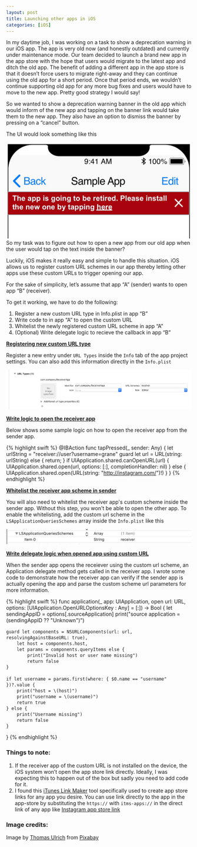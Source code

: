 ```yaml
---
layout: post
title: Launching other apps in iOS
categories: [iOS]
---
```

In my daytime job, I was working on a task to show a deprecation warning in our iOS app.  The app is very old now (and honestly outdated) and currently under maintenance mode. Our team decided to launch a brand new app in the app store with the hope that users would migrate to the latest app and ditch the old app.  The benefit of adding a different app in the app store is that it doesn’t force users to migrate right-away and they can continue using the old app for a short period. Once that period ends, we wouldn’t continue supporting old app for any more bug fixes and users would have to move to the new app. Pretty good strategy I would say!

So we wanted to show a deprecation warning banner in the old app which would inform of the new app and tapping on the banner link would take them to the new app. They also have an option to dismiss the banner by pressing on a “cancel” button.

The UI would look something like this

![](/assets/images/launch-apps-ios/demo.jpg)
So my task was to figure out how to open a new app from our old app when the user would tap on the text inside the banner?

Luckily, iOS makes it really easy and simple to handle this situation. iOS allows us to register custom URL schemes in our app thereby letting other apps use these custom URLs to trigger opening our app.

For the sake of simplicity, let’s assume that app “A” (sender) wants to open app “B” (receiver).

To get it working, we have to do the following:

1. Register a new custom URL type in Info.plist in app “B”
2. Write code to in app “A” to open the custom URL
3. Whitelist the newly registered custom URL scheme in app “A”
4. (Optional) Write delegate logic to recieve the callback in app “B”

<ins>**Registering new custom URL type**</ins>

Register a new entry under `URL Types` inside the `Info` tab of the app project settings. You can also add this information directly in the `Info.plist`

![](/assets/images/launch-apps-ios/url-types.png)

<ins>**Write logic to open the receiver app**</ins>

Below shows some sample logic on how to open the receiver app from the sender app.

{% highlight swift %}
@IBAction func tapPressed(_ sender: Any) {
    let urlString = "receiver://user?username=grane"
    guard let url = URL(string: urlString) else {
        return;
    }
    if UIApplication.shared.canOpenURL(url) {
        UIApplication.shared.open(url, options: [:], completionHandler: nil)
    } else {
        UIApplication.shared.open(URL(string: "http://instagram.com/")!)
    }
}
{% endhighlight %}

<ins>**Whitelist the receiver app scheme in sender**</ins>

You will also need to whitelist the receiver app's custom scheme inside the sender app. Without this step, you won't be able to open the other app. To enable the whitelisting, add the custom url scheme in the `LSApplicationQueriesSchemes` array inside the `Info.plist` like this

![](/assets/images/launch-apps-ios/query-schemes.png)

<ins>**Write delegate logic when opened app using custom URL**</ins>

When the sender app opens the receiever using the custom url scheme, an Application delegate method gets called in the receiver app. I wrote some code to demonstrate how the receiver app can verify if the sender app is actually opening the app and parse the custom scheme url parameters for more information.

{% highlight swift %}
func application(_ app: UIApplication, open url: URL, options: [UIApplication.OpenURLOptionsKey : Any] = [:]) -> Bool {
    let sendingAppID = options[.sourceApplication]
    print("source application = \(sendingAppID ?? "Unknown")")

    guard let components = NSURLComponents(url: url, resolvingAgainstBaseURL: true),
        let host = components.host,
        let params = components.queryItems else {
            print("Invalid host or user name missing")
            return false
    }

    if let username = params.first(where: { $0.name == "username" })?.value {
        print("host = \(host)")
        print("username = \(username)")
        return true
    } else {
        print("Username missing")
        return false
    }
}
{% endhighlight %}

### Things to note:
1. If the receiver app of the custom URL is not installed on the device, the iOS system won’t open the app store link directly. Ideally, I was expecting this to happen out of the box but sadly you need to add code for it.
2. I found this [iTunes Link Maker](https://linkmaker.itunes.apple.com/en-us/details/389801252?country=us&mediaType=ios_apps&term=Instagram&type=software) tool specifically used to create app store links for any app you desire. You can use link directly to the app in the app-store by substituting the `https://` with `itms-apps://` in the direct link of any app like [‎Instagram app store link](itms-apps://apps.apple.com/us/app/instagram/id389801252?mt=8)


### Image credits:

Image by [Thomas Ulrich][image-user] from [Pixabay][image-src]

[image-user]: https://pixabay.com/users/LoboStudioHamburg-13838/?utm_source=link-attribution&amp;utm_medium=referral&amp;utm_campaign=image&amp;utm_content=3113279
[image-src]:   https://pixabay.com/?utm_source=link-attribution&amp;utm_medium=referral&amp;utm_campaign=image&amp;utm_content=3113279